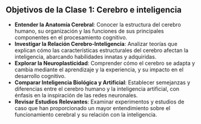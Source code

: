 ## Objetivos de la Clase 1: Cerebro e inteligencia

- **Entender la Anatomía Cerebral**: Conocer la estructura del cerebro humano, su organización y las funciones de sus principales componentes en el procesamiento cognitivo.
- **Investigar la Relación Cerebro-Inteligencia**: Analizar teorías que explican cómo las características estructurales del cerebro afectan la inteligencia, abarcando habilidades innatas y adquiridas.
- **Explorar la Neuroplasticidad**: Comprender cómo el cerebro se adapta y cambia mediante el aprendizaje y la experiencia, y su impacto en el desarrollo cognitivo.
- **Comparar Inteligencia Biológica y Artificial**: Establecer semejanzas y diferencias entre el cerebro humano y la inteligencia artificial, con énfasis en la inspiración de las redes neuronales.
- **Revisar Estudios Relevantes**: Examinar experimentos y estudios de caso que han proporcionado un mayor entendimiento sobre el funcionamiento cerebral y su relación con la inteligencia.